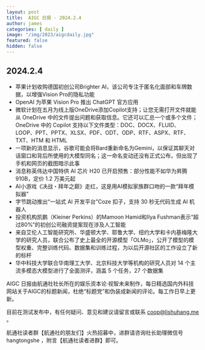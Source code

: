 ```yaml
---
layout: post
title:  AIGC 日报 - 2024.2.4
author: james
categories: [ daily ]
image: "/img/2023/aigcdaily.jpg"
featured: false
hidden: false
---
```


## 2024.2.4

- 苹果计划收购德国初创公司Brighter AI，该公司专注于匿名化面部和车牌数据，以增强Vision Pro的隐私功能
- OpenAI 为苹果 Vision Pro 推出 ChatGPT 官方应用
- 微软计划在五月为线上版OneDrive添加Copilot支持；让您无需打开文件就能从 OneDrive 中的文件提出问题和获取信息。它还可以汇总一个或多个文件；OneDrive 中的 Copilot 支持以下文件类型：DOC、DOCX、FLUID、LOOP、PPT、PPTX、XLSX、PDF、ODT、ODP、RTF、ASPX、RTF、TXT、HTM 和 HTML
- 一项新的消息显示，谷歌可能会将Bard重新命名为Gemini，以保证其聊天对话窗口和背后所使用的大模型同名；这一命名变动还没有正式公布，但出现了手机和网页的截图暗示此事
- 消息称英伟达中国特供 AI 芯片 H20 已开启预售：部分性能不如华为昇腾 910B，定价 1.2 万美元起
- AI小游戏《决战・拜年之巅》走红，这是用AI模拟家族群口吻的一款“拜年模拟器”
- 字节跳动推出“一站式 AI 开发平台”Coze 扣子，支持 30 秒无代码生成 AI 机器人
- 投资机构凯鹏（Kleiner Perkins）的Mamoon Hamid和Ilya Fushman表示“超过80%”的初创公司融资提案现在涉及人工智能
- 来自艾伦人工智能研究所、华盛顿大学、耶鲁大学、纽约大学和卡内基梅隆大学的研究人员，联合公布了史上最全的开源模型「OLMo」，公开了模型的模型权重、完整训练代码、数据集和训练过程，为以后开源社区的工作设立了新的标杆
- 华中科技大学联合华南理工大学、北京科技大学等机构的研究人员对 14 个主流多模态大模型进行了全面测评，涵盖 5 个任务，27 个数据集

AIGC 日报由航通社社长所在的娱乐资本论·视智未来制作，每日精选国内外科技网站关于AIGC的标题新闻，杜绝“标题党”和伪装成新闻的评论。每工作日早上更新。

目前在测试发布中，有任何疑问、意见和建议请留言或联系 coop@lishuhang.me 。

航通社读者群【航通社的朋友们】火热招募中，进群请咨询社长助理微信号 hangtongshe ，附言【航通社读者进群】即可。
